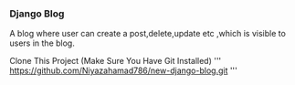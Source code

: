 ### Django Blog
A blog where user can create a post,delete,update etc ,which is visible to users in the blog.

Clone This Project (Make Sure You Have Git Installed)
'''
https://github.com/Niyazahamad786/new-django-blog.git
'''
